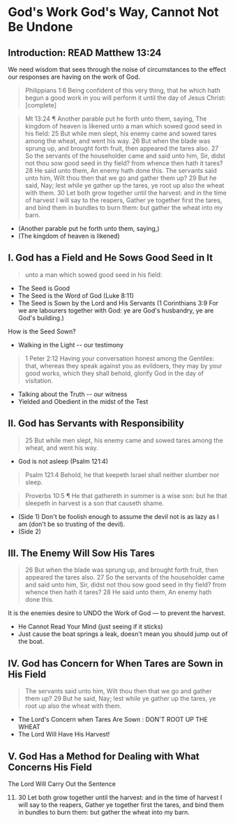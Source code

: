 # God's Work God's Way, Cannot Not Be Undone

## Introduction: READ Matthew 13:24

We need wisdom that sees through the noise of circumstances to the effect our responses are having on the work of God.

>  Philippians 1:6 Being confident of this very thing, that he which hath begun a good work in you will perform it until the day of Jesus Christ: [complete]
<!-- -->
> Mt 13:24 ¶ Another parable put he forth unto them, saying, The kingdom of heaven is likened unto a man which sowed good seed in his field: 25 But while men slept, his enemy came and sowed tares among the wheat, and went his way. 26 But when the blade was sprung up, and brought forth fruit, then appeared the tares also. 27 So the servants of the householder came and said unto him, Sir, didst not thou sow good seed in thy field? from whence then hath it tares? 28  He said unto them, An enemy hath done this. The servants said unto him, Wilt thou then that we go and gather them up? 29 But he said, Nay; lest while ye gather up the tares, ye root up also the wheat with them. 30 Let both grow together until the harvest: and in the time of harvest I will say to the reapers, Gather ye together first the tares, and bind them in bundles to burn them: but gather the wheat into my barn.

- (Another parable put he forth unto them, saying,)
- (The kingdom of heaven is likened)

## I. God has a Field and He Sows Good Seed in It

> unto a man which sowed good seed in his field: 

- The Seed is Good
- The Seed is the Word of God (Luke 8:11)
- The Seed is Sown by the Lord and His Servants (1 Corinthians 3:9 For we are labourers together with God: ye are God's husbandry, ye are God's building.)

How is the Seed Sown?

- Walking in the Light -- our testimony

 > 1 Peter 2:12 Having your conversation honest among the Gentiles: that, whereas they speak against you as evildoers, they may by your good works, which they shall behold, glorify God in the day of visitation. 

- Talking about the Truth -- our witness
- Yielded and Obedient in the midst of the Test

## II. God has Servants with Responsibility

> 25 But while men slept, his enemy came and sowed tares among the wheat, and went his way.

- God is not asleep (Psalm 121:4)

> Psalm 121:4 Behold, he that keepeth Israel shall neither slumber nor sleep.

<!-- -->

>  Proverbs 10:5 ¶ He that gathereth in summer is a wise son: but he that sleepeth in harvest is a son that causeth shame.

- (Side 1) Don't be foolish enough to assume the devil not is as lazy as I am (don't be so trusting of the devil).
- (Side 2) 

## III. The Enemy Will Sow His Tares

> 26 But when the blade was sprung up, and brought forth fruit, then appeared the tares also. 27 So the servants of the householder came and said unto him, Sir, didst not thou sow good seed in thy field? from whence then hath it tares? 28  He said unto them, An enemy hath done this. 

It is the enemies desire to UNDO the Work of God &mdash; to prevent the harvest.

- He Cannot Read Your Mind (just seeing if it sticks)
- Just cause the boat springs a leak, doesn't mean you should jump out of the boat.

## IV. God has Concern for When Tares are Sown in His Field

> The servants said unto him, Wilt thou then that we go and gather them up? 29 But he said, Nay; lest while ye gather up the tares, ye root up also the wheat with them. 

- The Lord's Concern when Tares Are Sown : DON'T ROOT UP THE WHEAT
- The Lord Will Have His Harvest!

## V. God Has a Method for Dealing with What Concerns His Field

The Lord Will Carry Out the Sentence

11. 30 Let both grow together until the harvest: and in the time of harvest I will say to the reapers, Gather ye together first the tares, and bind them in bundles to burn them: but gather the wheat into my barn.